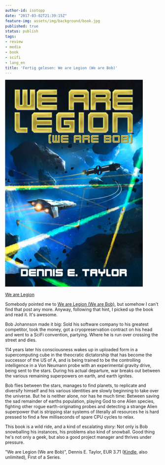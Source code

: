 ```yaml
---
author-id: isotopp
date: "2017-03-02T21:39:15Z"
feature-img: assets/img/background/book.jpg
published: true
status: publish
tags:
- review
- media
- book
- scifi
- lang_en
title: 'Fertig gelesen: We are Legion (We are Bob)'
---
```

[![](/uploads/2017/03/Screen-Shot-2017-03-02-at-21.24.31.png)](https://www.amazon.de/Are-Legion-Bobiverse-Book-English-ebook/dp/B01LWAESYQ)

[We are Legion](https://www.amazon.de/Are-Legion-Bobiverse-Book-English-ebook/dp/B01LWAESYQ)

Somebody pointed me to
[We are Legion (We are Bob)](https://www.amazon.de/Are-Legion-Bobiverse-Book-English-ebook/dp/B01LWAESYQ),
but somehow I can't find that post any more. Anyway, following that hint, I
picked up the book and read it. It's awesome.

Bob Johannson made it big: Sold his software company to his greatest
competitor, took the money, got a cryopreservation contract on his head and
went to a SciFi convention, partying. Where he is run over crossing the
street and dies.

114 years later his consciousness wakes up in uploaded form in a
supercomputing cube in the theocratic dictatorship that has become the
successor of the US of A, and is being trained to be the controlling
intelligence in a Von Neumann probe with an experimental gravity drive,
being sent to the stars. During his actual departure, war breaks out between
the various remaining superpowers on earth, and earth ignites.

Bob flies between the stars, manages to find planets, to replicate and
diversify himself and his various identities are slowly beginning to take
over the universe. But he is neither alone, nor has he much time: Between
saving the sad remainder of earths population, playing God to one Alien
species, fighting other rogue earth-originating probes and detecting a
strange Alien superpower that is stripping star systems of literally all
resources he is hard pressed to find a few milliseconds of spare CPU cycles
to relax.

This book is a wild ride, and a kind of escalating story: Not only is Bob
snowballing his instances, his problems also kind of snowball. Good thing
he's not only a geek, but also a good project manager and thrives under
pressure. 

"We are Legion (We are Bob)", Dennis E. Taylor, EUR 3.71
([Kindle](https://www.amazon.de/Are-Legion-Bobiverse-Book-English-ebook/dp/B01LWAESYQ),
also unlimited), First of a Series.
